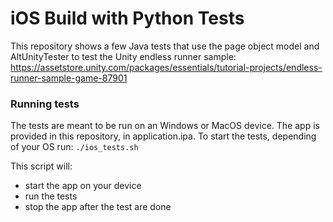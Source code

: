 # iOS Build with Python Tests

This repository shows a few Java tests that use the page object model and AltUnityTester to test the Unity endless runner sample:
https://assetstore.unity.com/packages/essentials/tutorial-projects/endless-runner-sample-game-87901

### Running tests
The tests are meant to be run on an Windows or MacOS device. The app is provided in this repository, in application.ipa.
To start the tests, depending of your OS run:
`./ios_tests.sh`


This script will:

- start the app on your device
- run the tests
- stop the app after the test are done
